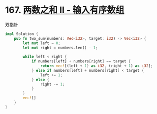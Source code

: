 # 167. [两数之和 II - 输入有序数组](https://leetcode-cn.com/problems/two-sum-ii-input-array-is-sorted/)

双指针

```rust
impl Solution {
    pub fn two_sum(numbers: Vec<i32>, target: i32) -> Vec<i32> {
        let mut left = 0;
        let mut right = numbers.len() - 1;
        
        while left < right {
            if numbers[left] + numbers[right] == target {
                return vec![(left + 1) as i32, (right + 1) as i32];
            } else if numbers[left] + numbers[right] < target {
                left += 1;
            } else {
                right -= 1;
            }
        }
        vec![]
    }
}
```

